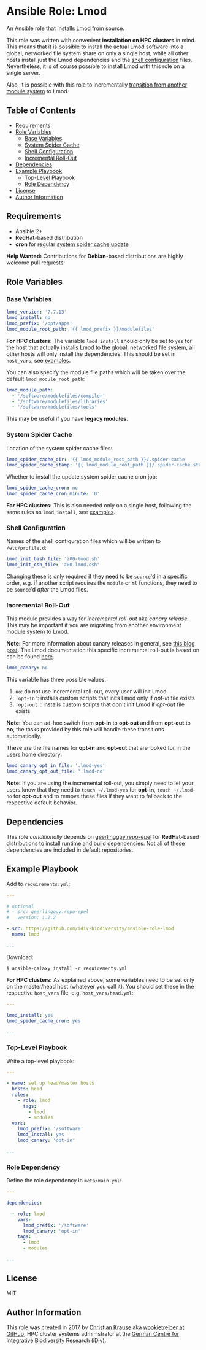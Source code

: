 Ansible Role: Lmod
==================

An Ansible role that installs [Lmod][] from source.

This role was written with convenient **installation on HPC clusters** in mind. This means that it is possible to install the actual Lmod software into a global, networked file system share on only a single host, while all other hosts install just the Lmod dependencies and the [shell configuration](#shell-configuration) files. Nevertheless, it is of course possible to install Lmod with this role on a single server.

Also, it is possible with this role to incrementally [transition from another module system](#incremental-roll-out) to Lmod.

Table of Contents
-----------------

<!-- toc -->

- [Requirements](#requirements)
- [Role Variables](#role-variables)
  * [Base Variables](#base-variables)
  * [System Spider Cache](#system-spider-cache)
  * [Shell Configuration](#shell-configuration)
  * [Incremental Roll-Out](#incremental-roll-out)
- [Dependencies](#dependencies)
- [Example Playbook](#example-playbook)
  * [Top-Level Playbook](#top-level-playbook)
  * [Role Dependency](#role-dependency)
- [License](#license)
- [Author Information](#author-information)

<!-- tocstop -->

Requirements
------------

- Ansible 2+
- **RedHat**-based distribution
- **cron** for regular [system spider cache update](#system-spider-cache)

**Help Wanted:** Contributions for **Debian**-based distributions are highly welcome pull requests!

Role Variables
--------------

### Base Variables

```yml
lmod_version: '7.7.13'
lmod_install: no
lmod_prefix: '/opt/apps'
lmod_module_root_path: '{{ lmod_prefix }}/modulefiles'
```

**For HPC clusters:** The variable `lmod_install` should only be set to `yes` for the host that actually installs Lmod to the global, networked file system, all other hosts will only install the dependencies. This should be set in `host_vars`, see [examples](#example-playbook).

You can also specify the module file paths which will be taken over the default `lmod_module_root_path`:

```yml
lmod_module_path:
  - '/software/modulefiles/compiler'
  - '/software/modulefiles/libraries'
  - '/software/modulefiles/tools'
```

This may be useful if you have **legacy modules**.

### System Spider Cache

Location of the system spider cache files:

```yml
lmod_spider_cache_dir: '{{ lmod_module_root_path }}/.spider-cache'
lmod_spider_cache_stamp: '{{ lmod_module_root_path }}/.spider-cache.stamp'
```

Whether to install the update system spider cache cron job:

```yml
lmod_spider_cache_cron: no
lmod_spider_cache_cron_minute: '0'
```

**For HPC clusters:** This is also needed only on a single host, following the same rules as `lmod_install`, see [examples](#example-playbook).

### Shell Configuration

Names of the shell configuration files which will be written to `/etc/profile.d`:

```yml
lmod_init_bash_file: 'z00-lmod.sh'
lmod_init_csh_file: 'z00-lmod.csh'
```

Changing these is only required if they need to be `source`'d in a specific order, e.g. if another script requires the `module` or `ml` functions, they need to be `source`'d *after* the Lmod files.

### Incremental Roll-Out

This module provides a way for *incremental roll-out* aka *canary release*. This may be important if you are migrating from another environment module system to Lmod.

**Note:** For more information about canary releases in general, see [this blog post][canary]. The Lmod documentation this specific incremental roll-out is based on can be found [here][lmod-canary].

```yml
lmod_canary: no
```

This variable has three possible values:

1.  `no`: do not use incremental roll-out, every user will init Lmod
1.  `'opt-in'`: installs custom scripts that inits Lmod only if *opt-in* file exists
1.  `'opt-out'`: installs custom scripts that don't init Lmod if *opt-out* file exists

**Note:** You can ad-hoc switch from **opt-in** to **opt-out** and from **opt-out** to **no**, the tasks provided by this role will handle these transitions automatically.

These are the file names for **opt-in** and **opt-out** that are looked for in the users home directory:

```yml
lmod_canary_opt_in_file: '.lmod-yes'
lmod_canary_opt_out_file: '.lmod-no'
```

**Note:** If you are using the incremental roll-out, you simply need to let your users know that they need to `touch ~/.lmod-yes` for **opt-in**, `touch ~/.lmod-no` for **opt-out** and to remove these files if they want to fallback to the respective default behavior.

Dependencies
------------

This role *conditionally* depends on [geerlingguy.repo-epel][repo-epel] for **RedHat**-based distributions to install runtime and build dependencies. Not all of these dependencies are included in default repositories.

Example Playbook
----------------

Add to `requirements.yml`:

```yml
---

# optional
# - src: geerlingguy.repo-epel
#   version: 1.2.2

- src: https://github.com/idiv-biodiversity/ansible-role-lmod
  name: lmod

...
```

Download:

```console
$ ansible-galaxy install -r requirements.yml
```

**For HPC clusters:** As explained above, some variables need to be set only on the master/head host (whatever you call it). You should set these in the respective `host_vars` file, e.g. `host_vars/head.yml`:

```yml
---

lmod_install: yes
lmod_spider_cache_cron: yes

...
```

### Top-Level Playbook

Write a top-level playbook:

```yml
---

- name: set up head/master hosts
  hosts: head
  roles:
    - role: lmod
      tags:
        - lmod
        - modules
  vars:
    lmod_prefix: '/software'
    lmod_install: yes
    lmod_canary: 'opt-in'

...
```

### Role Dependency

Define the role dependency in `meta/main.yml`:

```yml
---

dependencies:

  - role: lmod
    vars:
      lmod_prefix: '/software'
      lmod_canary: 'opt-in'
    tags:
      - lmod
      - modules

...
```

License
-------

MIT

Author Information
------------------

This role was created in 2017 by [Christian Krause][author] aka [wookietreiber at GitHub][wookietreiber], HPC cluster systems administrator at the [German Centre for Integrative Biodiversity Research (iDiv)][idiv].


[author]: https://www.idiv.de/groups_and_people/employees/details/eshow/krause-christian.html
[canary]: https://martinfowler.com/bliki/CanaryRelease.html
[lmod-canary]: http://lmod.readthedocs.io/en/latest/045_transition.html
[epel]: https://fedoraproject.org/wiki/EPEL
[idiv]: https://www.idiv.de/
[Lmod]: http://lmod.readthedocs.io/en/latest/
[repo-epel]: https://galaxy.ansible.com/geerlingguy/repo-epel/
[wookietreiber]: https://github.com/wookietreiber

